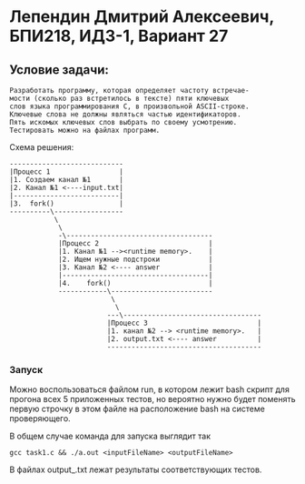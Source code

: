 # Лепендин Дмитрий Алексеевич, БПИ218, ИДЗ-1, Вариант 27
## Условие задачи:
```
Разработать программу, которая определяет частоту встречае-
мости (сколько раз встретилось в тексте) пяти ключевых
слов языка программирования C, в произвольной ASCII-строке.
Ключевые слова не должны являться частью идентификаторов.
Пять искомых ключевых слов выбрать по своему усмотрению.
Тестировать можно на файлах программ.
```

Схема решения:
```
----------------------------
|Процесс 1                 |
|1. Создаем канал №1       |
|2. Канал №1 <----input.txt|
|--------------------------|
|3.  fork()                |
----------\-----------------
           \
            \
            -\------------------------------------
            |Процесс 2                           |
            |1. Канал №1 --><runtime memory>.    |
            |2. Ищем нужные подстроки            |
            |3. Канал №2 <---- answer            |
            |------------------------------------|
            |4.    fork()                        |
            ------------\-------------------------
                         \
                          \
                        ---\----------------------------------
                        |Процесс 3                           |
                        |1. канал №2 --> <runtime memory>.   |
                        |2. output.txt <---- answer          |
                        --------------------------------------

```


### Запуск
Можно воспользоваться файлом run, в котором лежит bash скрипт для прогона всех 5 приложенных тестов, но вероятно
нужно будет поменять первую строчку в этом файле на расположение bash на системе проверяющего.

В общем случае команда для запуска выглядит так
```
gcc task1.c && ./a.out <inputFileName> <outputFileName>
```
В файлах output_.txt лежат результаты соответствующих тестов.
